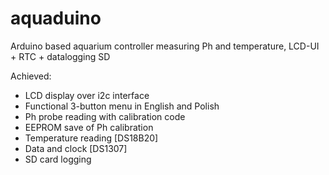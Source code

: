 aquaduino
=========

Arduino based aquarium controller measuring Ph and temperature, LCD-UI + RTC + datalogging SD

Achieved:
- LCD display over i2c interface
- Functional 3-button menu in English and Polish
- Ph probe reading with calibration code
- EEPROM save of Ph calibration
- Temperature reading [DS18B20]
- Data and clock [DS1307]
- SD card logging
